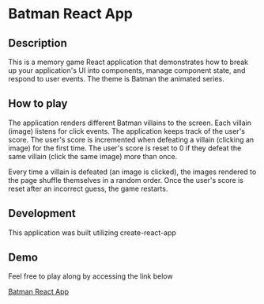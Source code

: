 # Batman React App

## Description

This is a memory game React application that demonstrates how to break up your application's UI into components, manage component state, and respond to user events. The theme is Batman the animated series.

## How to play

The application renders different Batman villains to the screen. Each villain (image) listens for click events. The application keeps track of the user's score. The user's score is incremented when defeating a villain (clicking an image) for the first time. The user's score is reset to 0 if they defeat the same villain (click the same image) more than once. 

Every time a villain is defeated (an image is clicked), the images rendered to the page shuffle themselves in a random order. Once the user's score is reset after an incorrect guess, the game restarts.

## Development

This application was built utilizing create-react-app

## Demo 

Feel free to play along by accessing the link below

[Batman React App](https://tmargetts.github.io/batman-react-app/)
